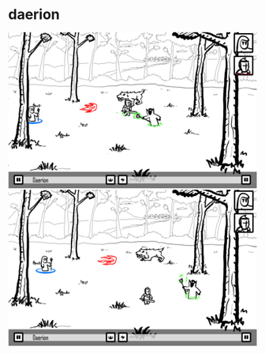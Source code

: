 daerion
=======
![alt text](https://raw.githubusercontent.com/m4uro/daerion/master/img/scs1.png "Screenshot 1")
![alt text](https://raw.githubusercontent.com/m4uro/daerion/master/img/scs2.png "Screenshot 2")
